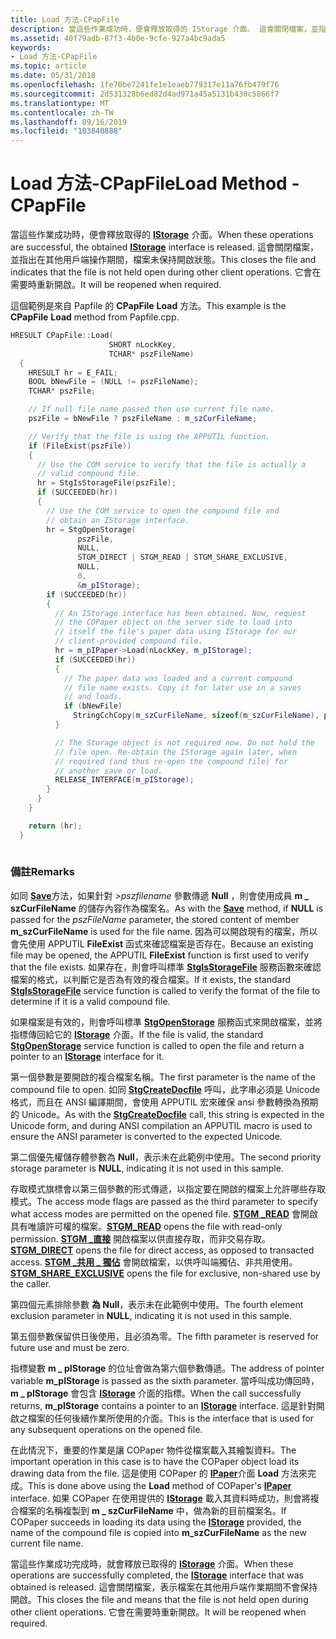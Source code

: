 ```yaml
---
title: Load 方法-CPapFile
description: 當這些作業成功時，便會釋放取得的 IStorage 介面。 這會關閉檔案，並指出在其他用戶端操作期間，檔案未保持開啟狀態。 它會在需要時重新開啟。
ms.assetid: 40f79adb-87f3-4b0e-9cfe-927a4bc9ada5
keywords:
- Load 方法-CPapFile
ms.topic: article
ms.date: 05/31/2018
ms.openlocfilehash: 1fe70be7241fe1e1eaeb779317e11a76fb479f76
ms.sourcegitcommit: 2d531328b6ed82d4ad971a45a5131b430c5866f7
ms.translationtype: MT
ms.contentlocale: zh-TW
ms.lasthandoff: 09/16/2019
ms.locfileid: "103840888"
---
```

# <a name="load-method---cpapfile"></a><span data-ttu-id="31fa4-106">Load 方法-CPapFile</span><span class="sxs-lookup"><span data-stu-id="31fa4-106">Load Method - CPapFile</span></span>

<span data-ttu-id="31fa4-107">當這些作業成功時，便會釋放取得的 [**IStorage**](/windows/desktop/api/Objidl/nn-objidl-istorage) 介面。</span><span class="sxs-lookup"><span data-stu-id="31fa4-107">When these operations are successful, the obtained [**IStorage**](/windows/desktop/api/Objidl/nn-objidl-istorage) interface is released.</span></span> <span data-ttu-id="31fa4-108">這會關閉檔案，並指出在其他用戶端操作期間，檔案未保持開啟狀態。</span><span class="sxs-lookup"><span data-stu-id="31fa4-108">This closes the file and indicates that the file is not held open during other client operations.</span></span> <span data-ttu-id="31fa4-109">它會在需要時重新開啟。</span><span class="sxs-lookup"><span data-stu-id="31fa4-109">It will be reopened when required.</span></span>

<span data-ttu-id="31fa4-110">這個範例是來自 Papfile 的 **CPapFile** **Load** 方法。</span><span class="sxs-lookup"><span data-stu-id="31fa4-110">This example is the **CPapFile** **Load** method from Papfile.cpp.</span></span>


```C++
HRESULT CPapFile::Load(
                      SHORT nLockKey,
                      TCHAR* pszFileName)
  {
    HRESULT hr = E_FAIL;
    BOOL bNewFile = (NULL != pszFileName);
    TCHAR* pszFile;

    // If null file name passed then use current file name.
    pszFile = bNewFile ? pszFileName : m_szCurFileName;

    // Verify that the file is using the APPUTIL function.
    if (FileExist(pszFile))
    {
      // Use the COM service to verify that the file is actually a 
      // valid compound file.
      hr = StgIsStorageFile(pszFile);
      if (SUCCEEDED(hr))
      {
        // Use the COM service to open the compound file and
        // obtain an IStorage interface.
        hr = StgOpenStorage(
               pszFile,
               NULL,
               STGM_DIRECT | STGM_READ | STGM_SHARE_EXCLUSIVE,
               NULL,
               0,
               &m_pIStorage);
        if (SUCCEEDED(hr))
        {
          // An IStorage interface has been obtained. Now, request 
          // the COPaper object on the server side to load into  
          // itself the file's paper data using IStorage for our 
          // client-provided compound file.
          hr = m_pIPaper->Load(nLockKey, m_pIStorage);
          if (SUCCEEDED(hr))
          {
            // The paper data was loaded and a current compound
            // file name exists. Copy it for later use in a saves 
            // and loads.
            if (bNewFile)
              StringCchCopy(m_szCurFileName, sizeof(m_szCurFileName), pszFileName);
          }

          // The Storage object is not required now. Do not hold the 
          // file open. Re-obtain the IStorage again later, when 
          // required (and thus re-open the compound file) for
          // another save or load.
          RELEASE_INTERFACE(m_pIStorage);
        }
      }
    }

    return (hr);
  }
  
```



### <a name="remarks"></a><span data-ttu-id="31fa4-111">備註</span><span class="sxs-lookup"><span data-stu-id="31fa4-111">Remarks</span></span>

<span data-ttu-id="31fa4-112">如同 [**Save**](save-method---cpapfile.md)方法，如果針對 *>pszfilename* 參數傳遞 **Null** ，則會使用成員 **m \_ szCurFileName** 的儲存內容作為檔案名。</span><span class="sxs-lookup"><span data-stu-id="31fa4-112">As with the [**Save**](save-method---cpapfile.md) method, if **NULL** is passed for the *pszFileName* parameter, the stored content of member **m\_szCurFileName** is used for the file name.</span></span> <span data-ttu-id="31fa4-113">因為可以開啟現有的檔案，所以會先使用 APPUTIL **FileExist** 函式來確認檔案是否存在。</span><span class="sxs-lookup"><span data-stu-id="31fa4-113">Because an existing file may be opened, the APPUTIL **FileExist** function is first used to verify that the file exists.</span></span> <span data-ttu-id="31fa4-114">如果存在，則會呼叫標準 [**StgIsStorageFile**](/windows/desktop/api/coml2api/nf-coml2api-stgisstoragefile) 服務函數來確認檔案的格式，以判斷它是否為有效的複合檔案。</span><span class="sxs-lookup"><span data-stu-id="31fa4-114">If it exists, the standard [**StgIsStorageFile**](/windows/desktop/api/coml2api/nf-coml2api-stgisstoragefile) service function is called to verify the format of the file to determine if it is a valid compound file.</span></span>

<span data-ttu-id="31fa4-115">如果檔案是有效的，則會呼叫標準 [**StgOpenStorage**](/windows/desktop/api/coml2api/nf-coml2api-stgopenstorage) 服務函式來開啟檔案，並將指標傳回給它的 [**IStorage**](/windows/desktop/api/Objidl/nn-objidl-istorage) 介面。</span><span class="sxs-lookup"><span data-stu-id="31fa4-115">If the file is valid, the standard [**StgOpenStorage**](/windows/desktop/api/coml2api/nf-coml2api-stgopenstorage) service function is called to open the file and return a pointer to an [**IStorage**](/windows/desktop/api/Objidl/nn-objidl-istorage) interface for it.</span></span>

<span data-ttu-id="31fa4-116">第一個參數是要開啟的複合檔案名稱。</span><span class="sxs-lookup"><span data-stu-id="31fa4-116">The first parameter is the name of the compound file to open.</span></span> <span data-ttu-id="31fa4-117">如同 [**StgCreateDocfile**](/windows/desktop/api/coml2api/nf-coml2api-stgcreatedocfile) 呼叫，此字串必須是 Unicode 格式，而且在 ANSI 編譯期間，會使用 APPUTIL 宏來確保 ansi 參數轉換為預期的 Unicode。</span><span class="sxs-lookup"><span data-stu-id="31fa4-117">As with the [**StgCreateDocfile**](/windows/desktop/api/coml2api/nf-coml2api-stgcreatedocfile) call, this string is expected in the Unicode form, and during ANSI compilation an APPUTIL macro is used to ensure the ANSI parameter is converted to the expected Unicode.</span></span>

<span data-ttu-id="31fa4-118">第二個優先權儲存體參數為 **Null**，表示未在此範例中使用。</span><span class="sxs-lookup"><span data-stu-id="31fa4-118">The second priority storage parameter is **NULL**, indicating it is not used in this sample.</span></span>

<span data-ttu-id="31fa4-119">存取模式旗標會以第三個參數的形式傳遞，以指定要在開啟的檔案上允許哪些存取模式。</span><span class="sxs-lookup"><span data-stu-id="31fa4-119">The access mode flags are passed as the third parameter to specify what access modes are permitted on the opened file.</span></span> <span data-ttu-id="31fa4-120">[**STGM \_READ**](stgm-constants.md) 會開啟具有唯讀許可權的檔案。</span><span class="sxs-lookup"><span data-stu-id="31fa4-120">[**STGM\_READ**](stgm-constants.md) opens the file with read-only permission.</span></span> <span data-ttu-id="31fa4-121">[**STGM \_直接**](stgm-constants.md) 開啟檔案以供直接存取，而非交易存取。</span><span class="sxs-lookup"><span data-stu-id="31fa4-121">[**STGM\_DIRECT**](stgm-constants.md) opens the file for direct access, as opposed to transacted access.</span></span> <span data-ttu-id="31fa4-122">[**STGM \_共用 \_ 獨佔**](stgm-constants.md) 會開啟檔案，以供呼叫端獨佔、非共用使用。</span><span class="sxs-lookup"><span data-stu-id="31fa4-122">[**STGM\_SHARE\_EXCLUSIVE**](stgm-constants.md) opens the file for exclusive, non-shared use by the caller.</span></span>

<span data-ttu-id="31fa4-123">第四個元素排除參數 **為 Null**，表示未在此範例中使用。</span><span class="sxs-lookup"><span data-stu-id="31fa4-123">The fourth element exclusion parameter in **NULL**, indicating it is not used in this sample.</span></span>

<span data-ttu-id="31fa4-124">第五個參數保留供日後使用，且必須為零。</span><span class="sxs-lookup"><span data-stu-id="31fa4-124">The fifth parameter is reserved for future use and must be zero.</span></span>

<span data-ttu-id="31fa4-125">指標變數 **m \_ pIStorage** 的位址會做為第六個參數傳遞。</span><span class="sxs-lookup"><span data-stu-id="31fa4-125">The address of pointer variable **m\_pIStorage** is passed as the sixth parameter.</span></span> <span data-ttu-id="31fa4-126">當呼叫成功傳回時， **m \_ pIStorage** 會包含 [**IStorage**](/windows/desktop/api/Objidl/nn-objidl-istorage) 介面的指標。</span><span class="sxs-lookup"><span data-stu-id="31fa4-126">When the call successfully returns, **m\_pIStorage** contains a pointer to an [**IStorage**](/windows/desktop/api/Objidl/nn-objidl-istorage) interface.</span></span> <span data-ttu-id="31fa4-127">這是針對開啟之檔案的任何後續作業所使用的介面。</span><span class="sxs-lookup"><span data-stu-id="31fa4-127">This is the interface that is used for any subsequent operations on the opened file.</span></span>

<span data-ttu-id="31fa4-128">在此情況下，重要的作業是讓 COPaper 物件從檔案載入其繪製資料。</span><span class="sxs-lookup"><span data-stu-id="31fa4-128">The important operation in this case is to have the COPaper object load its drawing data from the file.</span></span> <span data-ttu-id="31fa4-129">這是使用 COPaper 的 [**IPaper**](ipaper-methods.md)介面 **Load** 方法來完成。</span><span class="sxs-lookup"><span data-stu-id="31fa4-129">This is done above using the **Load** method of COPaper's [**IPaper**](ipaper-methods.md) interface.</span></span> <span data-ttu-id="31fa4-130">如果 COPaper 在使用提供的 [**IStorage**](/windows/desktop/api/Objidl/nn-objidl-istorage) 載入其資料時成功，則會將複合檔案的名稱複製到 **m \_ szCurFileName** 中，做為新的目前檔案名。</span><span class="sxs-lookup"><span data-stu-id="31fa4-130">If COPaper succeeds in loading its data using the [**IStorage**](/windows/desktop/api/Objidl/nn-objidl-istorage) provided, the name of the compound file is copied into **m\_szCurFileName** as the new current file name.</span></span>

<span data-ttu-id="31fa4-131">當這些作業成功完成時，就會釋放已取得的 [**IStorage**](/windows/desktop/api/Objidl/nn-objidl-istorage) 介面。</span><span class="sxs-lookup"><span data-stu-id="31fa4-131">When these operations are successfully completed, the [**IStorage**](/windows/desktop/api/Objidl/nn-objidl-istorage) interface that was obtained is released.</span></span> <span data-ttu-id="31fa4-132">這會關閉檔案，表示檔案在其他用戶端作業期間不會保持開啟。</span><span class="sxs-lookup"><span data-stu-id="31fa4-132">This closes the file and means that the file is not held open during other client operations.</span></span> <span data-ttu-id="31fa4-133">它會在需要時重新開啟。</span><span class="sxs-lookup"><span data-stu-id="31fa4-133">It will be reopened when required.</span></span>

 

 




